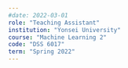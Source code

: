 ```yaml
---
#date: 2022-03-01
role: "Teaching Assistant"
institution: "Yonsei University"
course: "Machine Learning 2"
code: "DSS 6017"
term: "Spring 2022"
---
```

